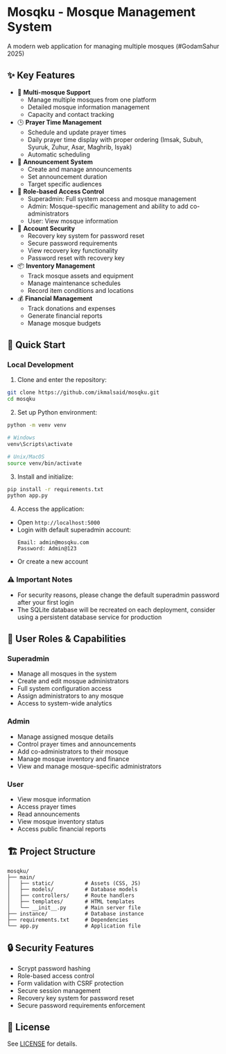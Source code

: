 # Mosqku - Mosque Management System

A modern web application for managing multiple mosques (#GodamSahur 2025)

## ✨ Key Features

- 🕌 **Multi-mosque Support**
  - Manage multiple mosques from one platform
  - Detailed mosque information management
  - Capacity and contact tracking
- 🕒 **Prayer Time Management**
  - Schedule and update prayer times
  - Daily prayer time display with proper ordering (Imsak, Subuh, Syuruk, Zuhur, Asar, Maghrib, Isyak)
  - Automatic scheduling
- 📢 **Announcement System**
  - Create and manage announcements
  - Set announcement duration
  - Target specific audiences
- 👥 **Role-based Access Control**
  - Superadmin: Full system access and mosque management
  - Admin: Mosque-specific management and ability to add co-administrators
  - User: View mosque information
- 🔐 **Account Security**
  - Recovery key system for password reset
  - Secure password requirements
  - View recovery key functionality
  - Password reset with recovery key
- 📦 **Inventory Management**
  - Track mosque assets and equipment
  - Manage maintenance schedules
  - Record item conditions and locations
- 💰 **Financial Management**
  - Track donations and expenses
  - Generate financial reports
  - Manage mosque budgets

## 🚀 Quick Start

### Local Development

1. Clone and enter the repository:
```bash
git clone https://github.com/ikmalsaid/mosqku.git
cd mosqku
```

2. Set up Python environment:
```bash
python -m venv venv

# Windows
venv\Scripts\activate

# Unix/MacOS
source venv/bin/activate
```

3. Install and initialize:
```bash
pip install -r requirements.txt
python app.py
```

4. Access the application:
- Open `http://localhost:5000`
- Login with default superadmin account:
  ```
  Email: admin@mosqku.com
  Password: Admin@123
  ```
- Or create a new account

### ⚠️ Important Notes
- For security reasons, please change the default superadmin password after your first login
- The SQLite database will be recreated on each deployment, consider using a persistent database service for production

## 👥 User Roles & Capabilities

### Superadmin
- Manage all mosques in the system
- Create and edit mosque administrators
- Full system configuration access
- Assign administrators to any mosque
- Access to system-wide analytics

### Admin
- Manage assigned mosque details
- Control prayer times and announcements
- Add co-administrators to their mosque
- Manage mosque inventory and finance
- View and manage mosque-specific administrators

### User
- View mosque information
- Access prayer times
- Read announcements
- View mosque inventory status
- Access public financial reports

## 🏗️ Project Structure
```
mosqku/
├── main/
│   ├── static/          # Assets (CSS, JS)
│   ├── models/          # Database models
│   ├── controllers/     # Route handlers
│   ├── templates/       # HTML templates
│   └── __init__.py      # Main server file
├── instance/            # Database instance
├── requirements.txt     # Dependencies
└── app.py               # Application file
```

## 🔒 Security Features

- Scrypt password hashing
- Role-based access control
- Form validation with CSRF protection
- Secure session management
- Recovery key system for password reset
- Secure password requirements enforcement

## 📄 License

See [LICENSE](LICENSE) for details.